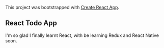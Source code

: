This project was bootstrapped with [Create React App](https://github.com/facebook/create-react-app).

## React Todo App
I'm so glad I finally learnt React, with be learning Redux and React Native soon.

